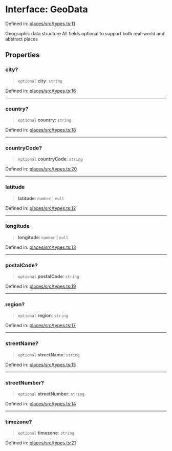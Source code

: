 # Interface: GeoData

Defined in: [places/src/types.ts:11](https://github.com/happyvertical/smrt/blob/71a16025d52b026725fd522a392015e67e1d6489/packages/places/src/types.ts#L11)

Geographic data structure
All fields optional to support both real-world and abstract places

## Properties

### city?

> `optional` **city**: `string`

Defined in: [places/src/types.ts:16](https://github.com/happyvertical/smrt/blob/71a16025d52b026725fd522a392015e67e1d6489/packages/places/src/types.ts#L16)

***

### country?

> `optional` **country**: `string`

Defined in: [places/src/types.ts:18](https://github.com/happyvertical/smrt/blob/71a16025d52b026725fd522a392015e67e1d6489/packages/places/src/types.ts#L18)

***

### countryCode?

> `optional` **countryCode**: `string`

Defined in: [places/src/types.ts:20](https://github.com/happyvertical/smrt/blob/71a16025d52b026725fd522a392015e67e1d6489/packages/places/src/types.ts#L20)

***

### latitude

> **latitude**: `number` \| `null`

Defined in: [places/src/types.ts:12](https://github.com/happyvertical/smrt/blob/71a16025d52b026725fd522a392015e67e1d6489/packages/places/src/types.ts#L12)

***

### longitude

> **longitude**: `number` \| `null`

Defined in: [places/src/types.ts:13](https://github.com/happyvertical/smrt/blob/71a16025d52b026725fd522a392015e67e1d6489/packages/places/src/types.ts#L13)

***

### postalCode?

> `optional` **postalCode**: `string`

Defined in: [places/src/types.ts:19](https://github.com/happyvertical/smrt/blob/71a16025d52b026725fd522a392015e67e1d6489/packages/places/src/types.ts#L19)

***

### region?

> `optional` **region**: `string`

Defined in: [places/src/types.ts:17](https://github.com/happyvertical/smrt/blob/71a16025d52b026725fd522a392015e67e1d6489/packages/places/src/types.ts#L17)

***

### streetName?

> `optional` **streetName**: `string`

Defined in: [places/src/types.ts:15](https://github.com/happyvertical/smrt/blob/71a16025d52b026725fd522a392015e67e1d6489/packages/places/src/types.ts#L15)

***

### streetNumber?

> `optional` **streetNumber**: `string`

Defined in: [places/src/types.ts:14](https://github.com/happyvertical/smrt/blob/71a16025d52b026725fd522a392015e67e1d6489/packages/places/src/types.ts#L14)

***

### timezone?

> `optional` **timezone**: `string`

Defined in: [places/src/types.ts:21](https://github.com/happyvertical/smrt/blob/71a16025d52b026725fd522a392015e67e1d6489/packages/places/src/types.ts#L21)
